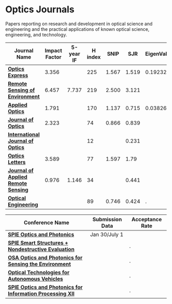 # Optics Journals
Papers reporting on research and development in optical science and engineering and the practical applications of known optical science, engineering, and technology.

| **Journal Name**  | **Impact Factor**  | **5-year IF**  | **H index** | **SNIP** | **SJR**  | EigenValue  |
|---|---|---|---|---|---|---|
| [**Optics Express**](https://www.osapublishing.org/oe)  |  3.356 |   | 225  | 1.567  |  1.519 | 0.19232  |
| [**Remote Sensing of Environment**](https://www.journals.elsevier.com/remote-sensing-of-environment)  |  6.457  |  7.737  | 219  | 2.500  | 3.121  |   |
| [**Applied Optics**](http://www.opticsinfobase.org/ao/home.cfm)  | 1.791  |   | 170  | 1.137  | 0.715  | 0.03826  |
| [**Journal of Optics**](http://iopscience.iop.org/2040-8986/)  |  2.323 |   |  74 |  0.866 |  0.839 |   |
| [**International Journal of Optics**](https://www.hindawi.com/journals/ijo/)  |   |   | 12  |   | 0.231  |   |
| [**Optics Letters**](https://www.osapublishing.org/ol)  |  3.589 |   |  77 | 1.597  | 1.79  |   |
| [**Journal of Applied Remote Sensing**](https://www.spiedigitallibrary.org/journals/journal-of-applied-remote-sensing)  | 0.976  | 1.146  |  34 |   |  0.441 |   |
| [**Optical Engineering**](https://www.spiedigitallibrary.org/journals/optical-engineering)  |   |   |  89 | 0.746  |  0.424 |  . |



| **Conference Name**  | **Submission Data**  | **Acceptance Rate**  |
|---|---|---|
| [**SPIE Optics and Photonics**](http://spie.org/conferences-and-exhibitions/optics-and-photonics)  | Jan 30/July 1  |   |
| [**SPIE Smart Structures + Nondestructive Evaluation**](http://spie.org/conferences-and-exhibitions/smart-structures/nde)  |   | .  |
| [**OSA Optics and Photonics for Sensing the Environment**](https://www.osa.org/en-us/meetings/osa_meetings/optical_sensors_and_sensing_congress/submit_papers/?utm_source=Email&utm_medium=Email&utm_campaign=SENSORS2019&utm_content=CFP01) |  | . |
| [**Optical Technologies for Autonomous Vehicles**](https://www.frontiersinoptics.com/home/program/?utm_source=fio18reg5a&utm_medium=email&utm_campaign=fio18)  |  | .  |
| [**SPIE Optics and Photonics for Information Processing XII**](https://spie.org/OPO/conferencedetails/optics-photonics-information-processing)  |  | .  |

